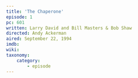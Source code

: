 ```yaml
---
title: 'The Chaperone'
episode: 1
pc: 601
written: Larry David and Bill Masters & Bob Shaw
directed: Andy Ackerman
aired: September 22, 1994
imdb:
wiki:
taxonomy:
    category:
        - episode
---
```



